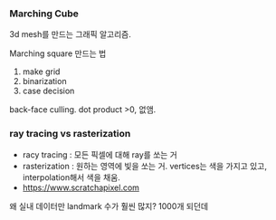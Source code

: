 ### Marching Cube
3d mesh를 만드는 그래픽 알고리즘.  

Marching square  만드는 법
1. make grid
2. binarization
3. case decision

back-face culling. dot product >0, 없앰.
### ray tracing vs rasterization
- racy tracing : 모든 픽셀에 대해 ray를 쏘는 거
- rasterization : 원하는 영역에 빛을 쏘는 거. vertices는 색을 가지고 있고, interpolation해서 색을 채움.
- https://www.scratchapixel.com

왜 실내 데이터만 landmark 수가 훨씬 많지? 1000개 되던데